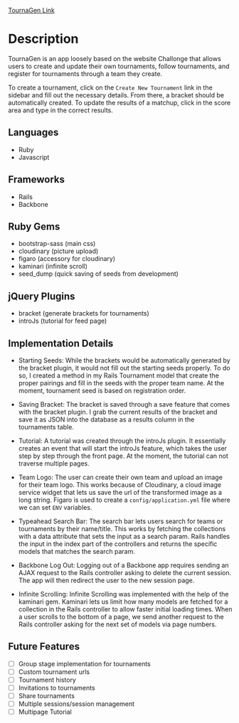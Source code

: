 [TournaGen Link][link]

[link]: http://www.tournagen.xyz

# Description

TournaGen is an app loosely based on the website Challonge that allows users to create and update their own
tournaments, follow tournaments, and register for tournaments through a team
they create.

To create a tournament, click on the `Create New Tournament` link
in the sidebar and fill out the necessary details. From there, a bracket should
be automatically created. To update the results of a matchup, click in the score
area and type in the correct results.

## Languages

* Ruby
* Javascript

## Frameworks

* Rails
* Backbone

## Ruby Gems

* bootstrap-sass (main css)
* cloudinary (picture upload)
* figaro (accessory for cloudinary)
* kaminari (infinite scroll)
* seed_dump (quick saving of seeds from development)

## jQuery Plugins

* bracket (generate brackets for tournaments)
* introJs (tutorial for feed page)

## Implementation Details

* Starting Seeds: While the brackets would be automatically generated by the bracket plugin, it would not fill out the starting seeds properly. To do so, I created a method in my Rails Tournament model that create the proper pairings and fill in the seeds with the proper team name. At the moment, tournament seed is based on registration order.

* Saving Bracket: The bracket is saved through a save feature that comes with the bracket plugin. I grab the current results of the bracket and save it as JSON into the database as a results column in the tournaments table.

* Tutorial: A tutorial was created through the introJs plugin. It essentially creates an event that will start the introJs feature, which takes the user step by step through the front page. At the moment, the tutorial can not traverse multiple pages.

* Team Logo: The user can create their own team and upload an image for their team logo. This works because of Cloudinary, a cloud image service widget that lets us save the url of the transformed image as a long string. Figaro is used to create a `config/application.yml` file where we can set `ENV` variables.

* Typeahead Search Bar: The search bar lets users search for teams or tournaments by their name/title. This works by fetching the collections with a data attribute that sets the input as a search param. Rails handles the input in the index part of the controllers and returns the specific models that matches the search param.

* Backbone Log Out: Logging out of a Backbone app requires sending an AJAX request to the Rails controller asking to delete the current session. The app will then redirect the user to the new session page.

* Infinite Scrolling: Infinite Scrolling was implemented with the help of the kaminari gem. Kaminari lets us limit how many models are fetched for a collection in the Rails controller to allow faster initial loading times. When a user scrolls to the bottom of a page, we send another request to the Rails controller asking for the next set of models via page numbers.

## Future Features
- [ ] Group stage implementation for tournaments
- [ ] Custom tournament urls
- [ ] Tournament history
- [ ] Invitations to tournaments
- [ ] Share tournaments
- [ ] Multiple sessions/session management
- [ ] Multipage Tutorial
